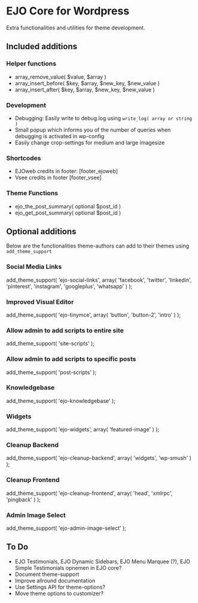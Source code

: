 # EJO Core for Wordpress
Extra functionalities and utilities for theme development. 

## Included additions

### Helper functions
* array_remove_value( $value, $array ) 
* array_insert_before( $key, $array, $new_key, $new_value ) 
* array_insert_after( $key, $array, $new_key, $new_value )

### Development
* Debugging: Easily write to debug.log using `write_log( array or string )`
* Small popup which informs you of the number of queries when debugging is activated in wp-config
* Easily change crop-settings for medium and large imagesize

### Shortcodes
* EJOweb credits in footer: [footer_ejoweb]
* Vsee credits in footer [footer_vsee]

### Theme Functions
* ejo_the_post_summary( optional $post_id )
* ejo_get_post_summary( optional $post_id )

## Optional additions
Below are the functionalities theme-authors can add to their themes using `add_theme_support`

### Social Media Links
add_theme_support( 'ejo-social-links', array( 'facebook', 'twitter', 'linkedin', 'pinterest', 'instagram', 'googleplus', 'whatsapp'	) );

### Improved Visual Editor
add_theme_support( 'ejo-tinymce', array( 'button', 'button-2', 'intro' ) );

### Allow admin to add scripts to entire site
add_theme_support( 'site-scripts' );

### Allow admin to add scripts to specific posts
add_theme_support( 'post-scripts' );

### Knowledgebase
add_theme_support( 'ejo-knowledgebase' );

### Widgets
add_theme_support( 'ejo-widgets', array( 'featured-image' ) );

### Cleanup Backend
add_theme_support( 'ejo-cleanup-backend', array( 'widgets', 'wp-smush' ) );

### Cleanup Frontend
add_theme_support( 'ejo-cleanup-frontend', array( 'head', 'xmlrpc', 'pingback' ) );

### Admin Image Select
add_theme_support( 'ejo-admin-image-select' );


## To Do
* EJO Testimonials, EJO Dynamic Sidebars, EJO Menu Marquee (?), EJO Simple Testimonials opnemen in EJO core?
* Document theme-support
* Improve allround documentation
* Use Settings API for theme-options?
* Move theme options to customizer?
